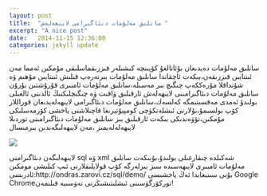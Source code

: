```yaml
---
layout: post
title:  "سانلىق مەلۇمات دىئاگىرامى لايىھەلەش "
excerpt: "A nice post"
date:   2014-11-15 12:36:00
categories: jekyll update
---
```

<p>

سانلىق مەلۇمات دەيدىغان بۇئاتالغۇ كۆپىنچە كىشىلەر قىززىقماسلىقى مۇمكىن ئەمما مەن ئىنتايىن قىززىقەن،بىكەت ئاچقاندا سانلىق مەلۇمات بىرتەرەپ قىلىش ئىنتايىن مۇھىم ۋە شۇنداقلا مۇرەككەپ چىگىچ بىر مەسىلە،سانلىق مەلۇمات ئامبىرى قۇرۇشتىن بۇرۇن سانلىق مەلۇمات دىئاگىرامىنى لايىھەلەش ئارقىلىق ۋاقىت ۋە چىگىچلىكنىڭ ئالدىنى ئالغىلى بولىدۇ
ئەمدى مەقسىتىمگە كەلسەك،سانلىق مەلۇمات دىئاگىرامى لايىھەلەيدىغان قوراللار كۆپ بولسىمۇ،بۇلارنى ئىشلەتكۈچى كومپيۇتېرىغا قاچىلاشنى ياخشى كۆرمەسلىكى مۇمكىن،تۆۋەندىكى بىكەت ئارقىلىق بىز سانلىق مەلۇمات دىئاگىرامىنى توردىلا لايىھەلەلەيمىز ،مەن لايىھەلىگەندىن بىرمىسال
</p>
<img src="http://tormahiri.weebly.com/uploads/1/0/6/7/1067082/5865253_orig.png"></img>
<p>
لايىھەلىگەن دىئاگىرامنى sql ۋە xml شەكىلدە چىقارغىلى بولىدۇ،بۇبىكەت سانلىق مەلۇمات ئامبىرى لايىھەسىدە سىز بىزلەرگە كۆپ قولايلىقلارنى ئىپ كىلىشى مومكىن
ئادرىسى:http://ondras.zarovi.cz/sql/demo/
بۇنى سىنىغاندا ئەڭ ياخشىسى Google Chromeتوركۆرگۈسىنى ئىشلىتىشىڭزنى تەۋسىيە قىلىمەن!
</p>
